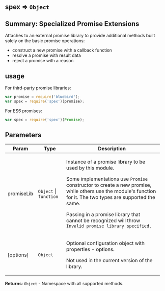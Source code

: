 <a name="module_spex"></a>
## spex ⇒ <code>Object</code>
**Summary**: Specialized Promise Extensions  
---
Attaches to an external promise library to provide additional methods built solelyon the basic promise operations: - construct a new promise with a callback function - resolve a promise with result data - reject a promise with a reason## usageFor third-party promise libraries:```jsvar promise = require('bluebird');var spex = require('spex')(promise);```For ES6 promises:```jsvar spex = require('spex')(Promise);```

## Parameters
<table>
  <thead>
    <tr>
      <th>Param</th><th>Type</th><th>Description</th>
    </tr>
  </thead>
  <tbody>
<tr>
    <td>promiseLib</td><td><code>Object</code> | <code>function</code></td><td><p>Instance of a promise library to be used by this module.</p>
<p>Some implementations use <code>Promise</code> constructor to create a new promise, while
others use the module&#39;s function for it. The two types are supported the same.</p>
<p>Passing in a promise library that cannot be recognized will throw
<code>Invalid promise library specified.</code></p>
</td>
    </tr><tr>
    <td>[options]</td><td><code>Object</code></td><td><p>Optional configuration object with properties - options.</p>
<p>Not used in the current version of the library.</p>
</td>
    </tr>  </tbody>
</table>

**Returns**: <code>Object</code> - Namespace with all supported methods.  
